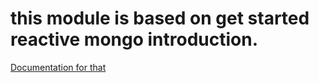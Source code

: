 # this module is based on get started reactive mongo introduction.

[Documentation for that](http://reactivemongo.org/releases/0.1x/documentation/tutorial/getstarted.html)
